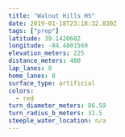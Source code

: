 ```yaml
---
title: "Walnut Hills HS"
date: 2019-01-18T23:18:32.830Z
tags: ["prep"]
latitude: 39.1420682
longitude: -84.4801569
elevation_meters: 225
distance_meters: 400
lap_lanes: 8
home_lanes: 8
surface_type: artificial
colors: 
  - red
turn_diameter_meters: 86.59
turn_radius_b_meters: 31.5
steeple_water_location: n/a
---
```


